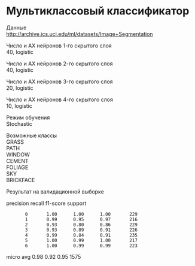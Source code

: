 # Мультиклассовый классификатор

Данные  
http://archive.ics.uci.edu/ml/datasets/Image+Segmentation  

Число и АХ нейронов 1-го скрытого слоя  
40, logistic

Число и АХ нейронов 2-го скрытого слоя  
40, logistic

Число и АХ нейронов 3-го скрытого слоя  
20, logistic  

Число и АХ нейронов 4-го скрытого слоя  
10, logistic  

Режим обучения  
Stochastic

Возможные классы  
GRASS  
PATH  
WINDOW  
CEMENT  
FOLIAGE  
SKY  
BRICKFACE  

Результат на валидационной выборке

precision        recall     f1-score     support

           0       1.00      1.00      1.00       229
           1       0.99      0.95      0.97       216
           2       0.93      0.80      0.86       229
           3       0.93      0.89      0.91       226
           4       0.99      0.84      0.91       235
           5       1.00      0.99      1.00       217
           6       1.00      0.99      0.99       223

   micro avg       0.98      0.92      0.95      1575